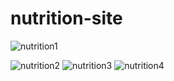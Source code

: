 # nutrition-site


![nutrition1](https://user-images.githubusercontent.com/80398485/154053557-a7c21051-1956-4d4a-8714-ee33297a2b55.png)

![nutrition2](https://user-images.githubusercontent.com/80398485/154054638-7d1b5027-b8ec-4b9c-bb93-1f4ffcc1b44a.png)
![nutrition3](https://user-images.githubusercontent.com/80398485/154054660-974f1b2e-8ccc-41d6-b119-57d9179af025.png)
![nutrition4](https://user-images.githubusercontent.com/80398485/154054688-455dbfe3-95f3-4bfd-ae27-98c8a2f0b8f2.png)


